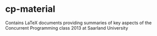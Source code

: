 cp-material
===========

Contains LaTeX documents providing summaries of key aspects of the Concurrent Programming class 2013 at Saarland University
